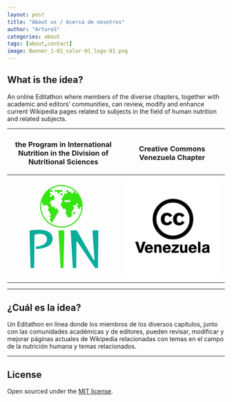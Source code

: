 ```yaml
---
layout: post
title: "About us / Acerca de nosotros"
author: "ArturoS"
categories: about
tags: [about,contact]
image: Banner_1-01_color-01_logo-01.png
---
```


## What is the idea?
An online Editathon where members of the diverse chapters, together with academic and editors’ communities, can review, modify and enhance current Wikipedia pages related to subjects in the field of human nutrition and related subjects.

| <h3><b>the Program in International Nutrition in the Division of Nutritional Sciences</b></h3> | <h3><b>Creative Commons Venezuela Chapter</b></h3> |
|    :---:      |           :---:           |
| [![PIN](assets/img/pin-logo.jpeg)]() | [![CC-VE](assets/img/cc-ve-logo.jpeg)]() |

---

## ¿Cuál es la idea?
Un Editathon en línea donde los miembros de los diversos capítulos, junto con las comunidades académicas y de editores, pueden revisar, modificar y mejorar páginas actuales de Wikipedia relacionadas con temas en el campo de la nutrición humana y temas relacionados.

---

## License

Open sourced under the [MIT license](https://github.com/edithaton/page/LICENSE.md).
